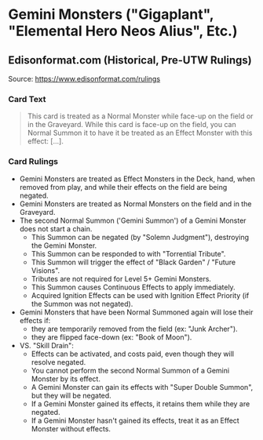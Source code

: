 # Gemini Monsters ("Gigaplant", "Elemental Hero Neos Alius", Etc.)

## Edisonformat.com (Historical, Pre-UTW Rulings)

Source: https://www.edisonformat.com/rulings

### Card Text

> This card is treated as a Normal Monster while face-up on the field or in the Graveyard. While this card is face-up on the field, you can Normal Summon it to have it be treated as an Effect Monster with this effect: \[...\].

### Card Rulings

*   Gemini Monsters are treated as Effect Monsters in the Deck, hand, when removed from play, and while their effects on the field are being negated.
*   Gemini Monsters are treated as Normal Monsters on the field and in the Graveyard.
*   The second Normal Summon ('Gemini Summon') of a Gemini Monster does not start a chain.
    *   This Summon can be negated (by "Solemn Judgment"), destroying the Gemini Monster.
    *   This Summon can be responded to with "Torrential Tribute".
    *   This Summon will trigger the effect of "Black Garden" / "Future Visions".
    *   Tributes are not required for Level 5+ Gemini Monsters.
    *   This Summon causes Continuous Effects to apply immediately.
    *   Acquired Ignition Effects can be used with Ignition Effect Priority (if the Summon was not negated).
*   Gemini Monsters that have been Normal Summoned again will lose their effects if:
    *   they are temporarily removed from the field (ex: "Junk Archer").
    *   they are flipped face-down (ex: "Book of Moon").
*   VS. "Skill Drain":
    *   Effects can be activated, and costs paid, even though they will resolve negated.
    *   You cannot perform the second Normal Summon of a Gemini Monster by its effect.
    *   A Gemini Monster can gain its effects with "Super Double Summon", but they will be negated.
    *   If a Gemini Monster gained its effects, it retains them while they are negated.
    *   If a Gemini Monster hasn't gained its effects, treat it as an Effect Monster without effects.
